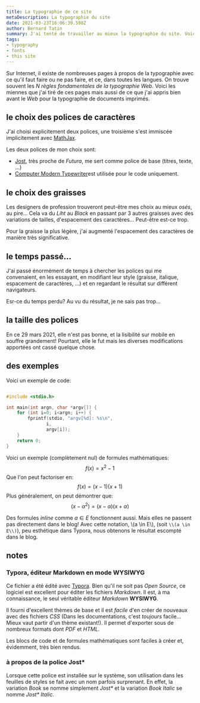 ```yaml
---
title: La typographie de ce site
metaDescription: La typographie du site
date: 2021-03-23T16:06:39.598Z
author: Bernard Tatin
summary: J'ai tenté de travailler au mieux la typographie du site. Voici comment.
tags:
- typography
- fonts
- this site
---
```


Sur Internet, il existe de nombreuses pages à propos de la typographie avec ce qu'il faut faire ou ne pas faire, et ce, dans toutes les langues. On trouve souvent les _N règles fondamentales de la typographie Web_. Voici les miennes que j'ai tiré de ces pages mais aussi de ce que j'ai appris bien avant le _Web_ pour la typographie de documents imprimés.

## le choix des polices de caractères

J'ai choisi explicitement deux polices, une troisième s'est immiscée implicitement avec [MathJax](https://www.mathjax.org).

Les deux polices de mon choix sont:

- [Jost](https://indestructibletype.com/Jost.html), très proche de _Futura_, me sert comme police de base (titres, texte, ...)
- [Computer Modern Typewriter](https://checkmyworking.com/cm-web-fonts/)est utilisée pour le code uniquement.

## le choix des graisses

Les designers de profession trouveront peut-être mes choix au mieux _osés_, au pire... Cela va du _Liht_ au _Black_ en passant par 3 autres graisses avec des variations de tailles, d'espacement des caractères... Peut-être est-ce trop.

Pour la graisse la plus légère, j'ai augmenté l'espacement des caractères de manière très significative.

## le temps passé...

J'ai passé énormément de temps à chercher les polices qui me convenaient, en les essayant, en modifiant leur style (graisse, italique, espacement de caractères, ...) et en regardant le résultat sur différent navigateurs.

Esr-ce du temps perdu? Au vu du résultat, je ne sais pas trop...

## la taille des polices

En ce 29 mars 2021, elle n'est pas bonne, et la lisibilité sur mobile en souffre grandement! Pourtant, elle le fut mais les diverses modifications apportées ont cassé quelque chose.

## des exemples

Voici un exemple de code:

```c

#include <stdio.h>

int main(int argn, char *argv[]) {
    for (int i=0; i<argn; i++) {
        fprintf(stdio, "argv[%d]: %s\n",
               i,
               argv[i]);
    }
    return 0;
}
```

Voici un exemple (complètement nul) de formules mathématiques:
$$
f(x) = x^2 - 1
$$
Que l'on peut factoriser en:
$$
f(x) = (x-1)(x+1)
$$
Plus généralement, on peut démontrer que:
$$
(x-\alpha^2)=(x-\alpha)(x+\alpha)
$$

Des formules _inline_ comme $a \in E$ fonctionnent aussi. Mais elles ne passent pas directement dans le blog! Avec cette notation, \\(a \in E\\), (soit `\\(a \in E\\)`), peu esthétique dans Typora, nous obtenons le résultat escompté dans le blog.

## notes

### Typora, éditeur Markdown en mode WYSIWYG

Ce fichier a été édité avec [Typora](https://typora.io/). Bien qu'il ne soit pas *Open Source*, ce logiciel est excellent pour éditer les fichiers *Markdown*.  Il est, à ma connaissance, le seul véritable éditeur _Markdown_ **WYSIWYG**. 

Il fourni d'excellent thèmes de base et il est _facile_ d'en créer de nouveaux avec des fichiers _CSS_ (Dans les documentations, c'est _toujours_ facile... Mieux vaut partir d'un thème existant!). Il permet d'exporter sous de nombreux formats dont _PDF_ et _HTML_. 

Les blocs de code et de formules mathématiques sont faciles à créer et, évidemment, très bien rendus.

### à propos de la police Jost*

Lorsque cette police est installée sur le système, son utilisation dans les feuilles de styles se fait avec un nom parfois surprenant. En effet, la variation _Book_ se nomme simplement _Jost*_ et la variation _Book Italic_ se nomme _Jost* Italic_.